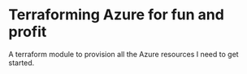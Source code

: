 # Terraforming Azure for fun and profit

A terraform module to provision all the Azure resources I need to get started.